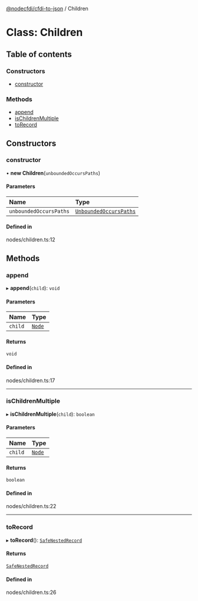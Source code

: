 [@nodecfdi/cfdi-to-json](../README.md) / Children

# Class: Children

## Table of contents

### Constructors

- [constructor](Children.md#constructor)

### Methods

- [append](Children.md#append)
- [isChildrenMultiple](Children.md#ischildrenmultiple)
- [toRecord](Children.md#torecord)

## Constructors

### constructor

• **new Children**(`unboundedOccursPaths`)

#### Parameters

| Name | Type |
| :------ | :------ |
| `unboundedOccursPaths` | [`UnboundedOccursPaths`](UnboundedOccursPaths.md) |

#### Defined in

nodes/children.ts:12

## Methods

### append

▸ **append**(`child`): `void`

#### Parameters

| Name | Type |
| :------ | :------ |
| `child` | [`Node`](Node.md) |

#### Returns

`void`

#### Defined in

nodes/children.ts:17

___

### isChildrenMultiple

▸ **isChildrenMultiple**(`child`): `boolean`

#### Parameters

| Name | Type |
| :------ | :------ |
| `child` | [`Node`](Node.md) |

#### Returns

`boolean`

#### Defined in

nodes/children.ts:22

___

### toRecord

▸ **toRecord**(): [`SafeNestedRecord`](../interfaces/SafeNestedRecord.md)

#### Returns

[`SafeNestedRecord`](../interfaces/SafeNestedRecord.md)

#### Defined in

nodes/children.ts:26
